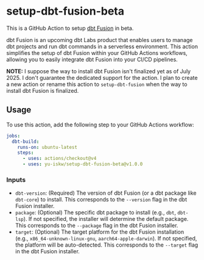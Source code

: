 # setup-dbt-fusion-beta

This is a GitHub Action to setup [dbt Fusion](https://www.getdbt.com/product/fusion) in beta.

dbt Fusion is an upcoming dbt Labs product that enables users to manage dbt projects and run dbt commands in a serverless environment. This action simplifies the setup of dbt Fusion within your GitHub Actions workflows, allowing you to easily integrate dbt Fusion into your CI/CD pipelines.

**NOTE:**
I suppose the way to install dbt Fusion isn't finalized yet as of July 2025.
I don't guarantee the dedicated support for the action.
I plan to create a new action or rename this action to `setup-dbt-fusion` when the way to install dbt Fusion is finalized.

## Usage

To use this action, add the following step to your GitHub Actions workflow:

```yaml
jobs:
  dbt-build:
    runs-on: ubuntu-latest
    steps:
      - uses: actions/checkout@v4
      - uses: yu-iskw/setup-dbt-fusion-beta@v1.0.0
```

### Inputs

- `dbt-version`: (Required) The version of dbt Fusion (or a dbt package like `dbt-core`) to install. This corresponds to the `--version` flag in the dbt Fusion installer.
- `package`: (Optional) The specific dbt package to install (e.g., `dbt`, `dbt-lsp`). If not specified, the installer will determine the default package. This corresponds to the `--package` flag in the dbt Fusion installer.
- `target`: (Optional) The target platform for the dbt Fusion installation (e.g., `x86_64-unknown-linux-gnu`, `aarch64-apple-darwin`). If not specified, the platform will be auto-detected. This corresponds to the `--target` flag in the dbt Fusion installer.
